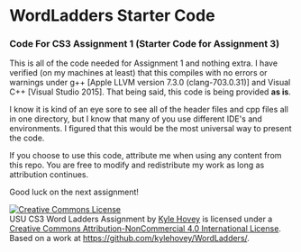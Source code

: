 # WordLadders Starter Code
### Code For CS3 Assignment 1 (Starter Code for Assignment 3)

This is all of the code needed for Assignment 1 and nothing extra. I have verified (on my machines at least) that this compiles with no errors or warnings under g++ [Apple LLVM version 7.3.0 (clang-703.0.31)] and Visual C++ [Visual Studio 2015]. That being said, this code is being provided **as is**.

I know it is kind of an eye sore to see all of the header files and cpp files all in one directory, but I know that many of you use different IDE's and environments. I figured that this would be the most universal way to present the code.

If you choose to use this code, attribute me when using any content from this repo. You are free to modify and redistribute my work as long as attribution continues.

Good luck on the next assignment!

<a rel="license" href="http://creativecommons.org/licenses/by-nc/4.0/"><img alt="Creative Commons License" style="border-width:0" src="https://i.creativecommons.org/l/by-nc/4.0/88x31.png" /></a><br /><span xmlns:dct="http://purl.org/dc/terms/" property="dct:title">USU CS3 Word Ladders Assignment</span> by <a xmlns:cc="http://creativecommons.org/ns#" href="https://github.com/kylehovey/WordLadders/" property="cc:attributionName" rel="cc:attributionURL">Kyle Hovey</a> is licensed under a <a rel="license" href="http://creativecommons.org/licenses/by-nc/4.0/">Creative Commons Attribution-NonCommercial 4.0 International License</a>.<br />Based on a work at <a xmlns:dct="http://purl.org/dc/terms/" href="https://github.com/kylehovey/WordLadders/" rel="dct:source">https://github.com/kylehovey/WordLadders/</a>.
